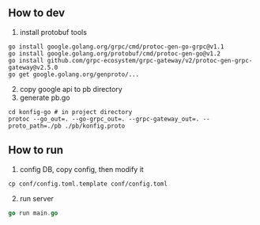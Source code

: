 ## How to dev
1. install protobuf tools
```
go install google.golang.org/grpc/cmd/protoc-gen-go-grpc@v1.1
go install google.golang.org/protobuf/cmd/protoc-gen-go@v1.2
go install github.com/grpc-ecosystem/grpc-gateway/v2/protoc-gen-grpc-gateway@v2.5.0
go get google.golang.org/genproto/...
```

2. copy google api to pb directory
3. generate pb.go
``` shell
cd konfig-go # in project directory
protoc --go_out=. --go-grpc_out=. --grpc-gateway_out=. --proto_path=./pb ./pb/konfig.proto
```

## How to run
1. config DB, copy config, then modify it
```shell
cp conf/config.toml.template conf/config.toml
```

2. run server
```go
go run main.go
```

